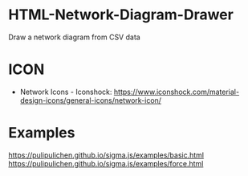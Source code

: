 # HTML-Network-Diagram-Drawer
Draw a network diagram from CSV data

# ICON
- Network Icons - Iconshock: https://www.iconshock.com/material-design-icons/general-icons/network-icon/

# Examples
https://pulipulichen.github.io/sigma.js/examples/basic.html
https://pulipulichen.github.io/sigma.js/examples/force.html